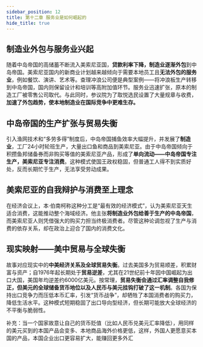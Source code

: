 ```yaml
---
sidebar_position: 12
title: 第十二章 服务业是如何崛起的
hide_title: true
---
```


## 制造业外包与服务业兴起
随着中岛帝国的高储蓄不断流入美索尼亚国，**贷款利率下降，制造业逐渐外包**到中岛帝国。美索尼亚国内的新商业计划越来越倾向于需要本地员工且**无法外包的服务业**，例如餐饮、演讲、艺术等。查理冲浪公司便是典型案例——将冲浪板生产转移到中岛帝国，国内则保留设计和培训等高附加值环节。服务业迅速扩张，原本的制造工厂被零售公司取代。与此同时，参议院为了取悦选民设置了大量规章与收费，**加速了外包趋势，使本地制造业在国际竞争中更难生存。**

## 中岛帝国的生产扩张与贸易失衡
引入渔网技术和“多劳多得”制度后，中岛帝国捕鱼效率大幅提升，并发展了**制造业**，工厂24小时轮班生产，大量出口鱼和商品到美索尼亚。由于中岛帝国倾向于积攒鱼邦储备券而非购买等值的美索尼亚产品，形成了**单向流动——中岛帝国专注生产，美索尼亚专注消费**。这种模式使国王政权稳固，但普通工人得不到实质好处，反而长期忙于生产，无法享受劳动成果。

## 美索尼亚的自我辩护与消费至上理念
在经济会议上，本·伯南柯称这种分工是“最有效的经济模式”，认为美索尼亚天生适合消费，这能推动整个海域经济。他主张**将制造业外包给善于生产的中岛帝国**，而美索尼亚人则凭借强大的购买力担当终极消费者。尽管这种论调忽视了生产与消费的依存关系，却在政治上迎合了国内的消费文化。

## 现实映射——美中贸易与全球失衡
故事对应现实中的**中美经济关系及全球贸易失衡**。过去美国多为贸易顺差，积累财富与资产；自1976年起长期处于**贸易逆差**，尤其在21世纪前十年因中国崛起为出口大国，美国年均逆差约6000亿美元。按常理，**贸易失衡会通过汇率调整自我修正，但美元的全球储备货币地位以及人民币与美元挂钩打破了这一机制**。各国为保持出口竞争力而压低本币汇率，引发“货币战争”，却牺牲了本国消费者的购买力，降低生活水平。这种模式短期稳固了出口导向型经济，但长期可能放大全球经济的不平衡与脆弱性。

补充：当一个国家故意让自己的货币贬值（比如人民币兑美元汇率降低），用同样的美元买到的本国产品会变多、本地商品海外价格更低，这样，外国人更愿意买本国的产品，本国企业出口更容易扩大，能赚回更多外汇